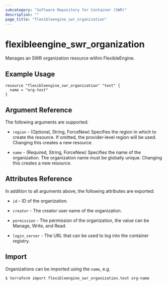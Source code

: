 ```yaml
---
subcategory: "Software Repository for Container (SWR)"
description: ""
page_title: "flexibleengine_swr_organization"
---
```


# flexibleengine_swr_organization

Manages an SWR organization resource within FlexibleEngine.

## Example Usage

```hcl
resource "flexibleengine_swr_organization" "test" {
  name = "org-test"
}
```

## Argument Reference

The following arguments are supported:

* `region` - (Optional, String, ForceNew) Specifies the region in which to create the resource. If omitted, the
  provider-level region will be used. Changing this creates a new resource.

* `name` - (Required, String, ForceNew) Specifies the name of the organization. The organization name must be globally
  unique. Changing this creates a new resource.

## Attributes Reference

In addition to all arguments above, the following attributes are exported:

* `id` - ID of the organization.

* `creator` - The creator user name of the organization.

* `permission` - The permission of the organization, the value can be Manage, Write, and Read.

* `login_server` - The URL that can be used to log into the container registry.

## Import

Organizations can be imported using the `name`, e.g.

```
$ terraform import flexibleengine_swr_organization.test org-name
```
